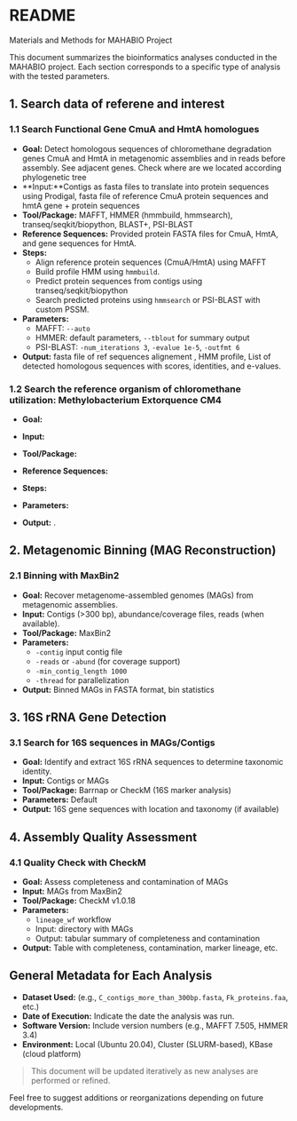 # README



Materials and Methods for MAHABIO Project

This document summarizes the bioinformatics analyses conducted in the MAHABIO project. Each section corresponds to a specific type of analysis with the tested parameters.

## 1.  Search data of referene and interest

### 1.1 Search Functional Gene  CmuA and HmtA homologues

* **Goal:** Detect homologous sequences of chloromethane degradation genes CmuA and HmtA in metagenomic assemblies and in reads before assembly. See adjacent genes. Check where are we located according phylogenetic tree 
* **Input:**Contigs as fasta files to translate into protein sequences using Prodigal, fasta file of reference CmuA protein sequences and hmtA gene + protein sequences
* **Tool/Package:** MAFFT, HMMER (hmmbuild, hmmsearch), transeq/seqkit/biopython, BLAST+, PSI-BLAST
* **Reference Sequences:** Provided protein FASTA files for CmuA, HmtA, and gene sequences for HmtA.
* **Steps:**
  * Align reference protein sequences (CmuA/HmtA) using MAFFT  
  * Build profile HMM using `hmmbuild`.
  * Predict protein sequences from contigs using transeq/seqkit/biopython
  * Search predicted proteins using `hmmsearch` or PSI-BLAST with custom PSSM.
* **Parameters:**
  * MAFFT: `--auto`
  * HMMER: default parameters, `--tblout` for summary output
  * PSI-BLAST: `-num_iterations 3`, `-evalue 1e-5`, `-outfmt 6`
* **Output:** fasta file of ref sequences alignement , HMM profile, List of detected homologous sequences with scores, identities, and e-values.


### 1.2 Search the reference organism of chloromethane utilization: Methylobacterium Extorquence CM4

* **Goal:** 
* **Input:**
* **Tool/Package:** 
* **Reference Sequences:** 
* **Steps:**

* **Parameters:**

* **Output:** .




## 2. Metagenomic Binning (MAG Reconstruction)

### 2.1 Binning with MaxBin2

* **Goal:** Recover metagenome-assembled genomes (MAGs) from metagenomic assemblies.
* **Input:** Contigs (>300 bp), abundance/coverage files, reads (when available).
* **Tool/Package:** MaxBin2
* **Parameters:**
  * `-contig` input contig file
  * `-reads` or `-abund` (for coverage support)
  * `-min_contig_length 1000`
  * `-thread` for parallelization
* **Output:** Binned MAGs in FASTA format, bin statistics

## 3. 16S rRNA Gene Detection

### 3.1 Search for 16S sequences in MAGs/Contigs

* **Goal:** Identify and extract 16S rRNA sequences to determine taxonomic identity.
* **Input:** Contigs or MAGs
* **Tool/Package:** Barrnap or CheckM (16S marker analysis)
* **Parameters:** Default
* **Output:** 16S gene sequences with location and taxonomy (if available)

## 4. Assembly Quality Assessment

### 4.1 Quality Check with CheckM

* **Goal:** Assess completeness and contamination of MAGs
* **Input:** MAGs from MaxBin2
* **Tool/Package:** CheckM v1.0.18
* **Parameters:**
  * `lineage_wf` workflow
  * Input: directory with MAGs
  * Output: tabular summary of completeness and contamination
* **Output:** Table with completeness, contamination, marker lineage, etc.

## General Metadata for Each Analysis

* **Dataset Used:** (e.g., `C_contigs_more_than_300bp.fasta`, `Fk_proteins.faa`, etc.)
* **Date of Execution:** Indicate the date the analysis was run.
* **Software Version:** Include version numbers (e.g., MAFFT 7.505, HMMER 3.4)
* **Environment:** Local (Ubuntu 20.04), Cluster (SLURM-based), KBase (cloud platform)

> This document will be updated iteratively as new analyses are performed or refined.

Feel free to suggest additions or reorganizations depending on future developments.




